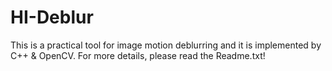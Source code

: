 # HI-Deblur

This is a practical tool for image motion deblurring and it is implemented by C++ & OpenCV. 
For more details, please read the Readme.txt!
